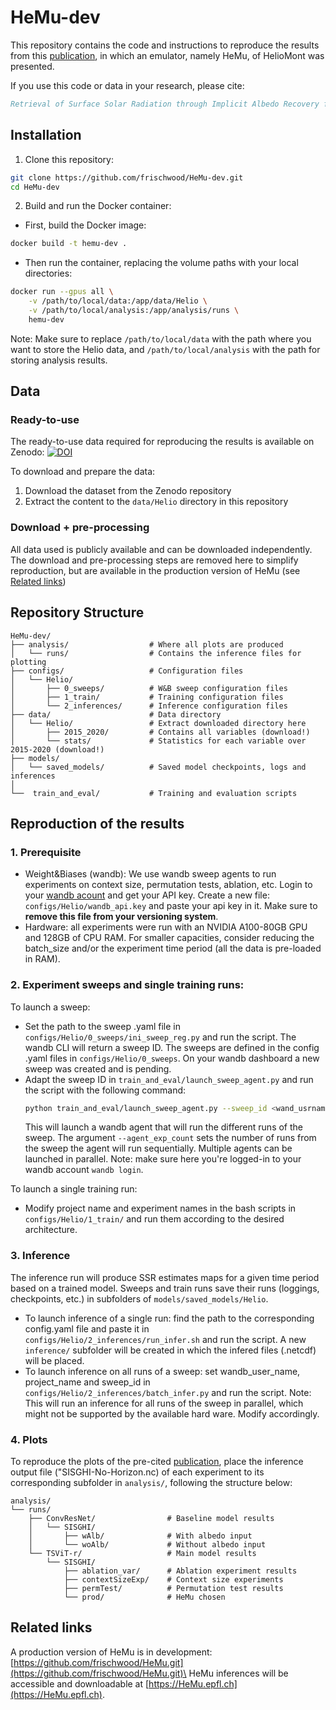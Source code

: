 # HeMu-dev

This repository contains the code and instructions to reproduce the results from this [publication](), in which an emulator, namely HeMu, of HelioMont was presented. 


If you use this code or data in your research, please cite:

```bibtex
Retrieval of Surface Solar Radiation through Implicit Albedo Recovery from Temporal Context
```

## Installation

1. Clone this repository:
```bash
git clone https://github.com/frischwood/HeMu-dev.git
cd HeMu-dev
```

2. Build and run the Docker container:
- First, build the Docker image:
```bash
docker build -t hemu-dev .
```

- Then run the container, replacing the volume paths with your local directories:
```bash
docker run --gpus all \
    -v /path/to/local/data:/app/data/Helio \
    -v /path/to/local/analysis:/app/analysis/runs \
    hemu-dev
```
Note: Make sure to replace `/path/to/local/data` with the path where you want to store the Helio data, and `/path/to/local/analysis` with the path for storing analysis results.

<!-- 2. Create and activate the conda environment (adapt cuda and pytorch version to the available hardware):
```bash
conda env create -f environment.yml
conda activate HeMu-dev
``` -->

## Data

### Ready-to-use
The ready-to-use data required for reproducing the results is available on Zenodo:
[![DOI](https://zenodo.org/badge/DOI/10.5281/zenodo.15342144.svg)](https://doi.org/10.5281/zenodo.15342144)

To download and prepare the data:
1. Download the dataset from the Zenodo repository
2. Extract the content to the `data/Helio` directory in this repository

### Download + pre-processing
All data used is publicly available and can be downloaded independently. The download and pre-processing steps are removed here to simplify reproduction, but are available in the production version of HeMu (see [Related links](#related-links))

## Repository Structure
```
HeMu-dev/                      
├── analysis/                  # Where all plots are produced
│   └── runs/                  # Contains the inference files for plotting
├── configs/                   # Configuration files
│   └── Helio/
│       ├── 0_sweeps/          # W&B sweep configuration files
│       ├── 1_train/           # Training configuration files
│       └── 2_inferences/      # Inference configuration files
├── data/                      # Data directory 
│   └── Helio/                 # Extract downloaded directory here
│       ├── 2015_2020/         # Contains all variables (download!)
│       └── stats/             # Statistics for each variable over 2015-2020 (download!)
├── models/
│   └── saved_models/          # Saved model checkpoints, logs and inferences
│    
└──  train_and_eval/           # Training and evaluation scripts

```

## Reproduction of the results

### 1. Prerequisite 
- Weight&Biases (wandb): We use wandb sweep agents to run experiments on context size, permutation tests, ablation, etc.
Login to your [wandb acount](https://wandb.ai/site) and get your API key. Create a new file: ```configs/Helio/wandb_api.key``` and paste your api key in it. Make sure to **remove this file from your versioning system**. 
- Hardware: all experiments were run with an NVIDIA A100-80GB GPU and 128GB of CPU RAM. For smaller capacities, consider reducing the batch_size and/or the experiment time period (all the data is pre-loaded in RAM).

### 2. Experiment sweeps and single training runs:
To launch a sweep:
- Set the path to the sweep .yaml file in  ```configs/Helio/0_sweeps/ini_sweep_reg.py``` and run the script. The wandb CLI will return a sweep ID. The sweeps are defined in the config .yaml files in ```configs/Helio/0_sweeps```. On your wandb dashboard a new sweep was created and is pending.
- Adapt the sweep ID in ```train_and_eval/launch_sweep_agent.py``` and run the script with the following command:
    ```bash
    python train_and_eval/launch_sweep_agent.py --sweep_id <wand_usrname>/<project_name>/<sweep_id> --agent_exp_count <runs_per_agent>
    ```  
    This will launch a wandb agent that will run the different runs of the sweep. The argument ```--agent_exp_count``` sets the number of runs from the sweep the agent will run sequentially. Multiple agents can be launched in parallel. Note: make sure here you're logged-in to your wandb account ```wandb login```.

To launch a single training run:
- Modify project name and experiment names in the bash scripts in ```configs/Helio/1_train/``` and run them according to the desired architecture. 

### 3. Inference
The inference run will produce SSR estimates maps for a given time period based on a trained model. Sweeps and train runs save their runs (loggings, checkpoints, etc.) in subfolders of ```models/saved_models/Helio```. 
- To launch inference of a single run: find the path to the corresponding config.yaml file and paste it in ```configs/Helio/2_inferences/run_infer.sh``` and run the script. A new ```inference/``` subfolder will be created in which the infered files (.netcdf) will be placed.
- To launch inference on all runs of a sweep: set wandb_user_name, project_name and sweep_id in ```configs/Helio/2_inferences/batch_infer.py``` and run the script. Note: This will run an inference for all runs of the sweep in parallel, which might not be supported by the available hard ware. Modify accordingly. 

### 4. Plots
To reproduce the plots of the pre-cited [publication](), place the inference output file ("SISGHI-No-Horizon.nc) of each experiment to its corresponding subfolder in ```analysis/```, following the structure below:

```
analysis/
└── runs/                          
    ├── ConvResNet/                # Baseline model results
    │   └── SISGHI/
    │       ├── wAlb/              # With albedo input
    │       └── woAlb/             # Without albedo input  
    └── TSViT-r/                   # Main model results
        └── SISGHI/
            ├── ablation_var/      # Ablation experiment results
            ├── contextSizeExp/    # Context size experiments
            ├── permTest/          # Permutation test results
            └── prod/              # HeMu chosen 
```



## Related links
A production version of HeMu is in development: [https://github.com/frischwood/HeMu.git](https://github.com/frischwood/HeMu.git)\
HeMu inferences will be accessible and downloadable at [https://HeMu.epfl.ch](https://HeMu.epfl.ch).


